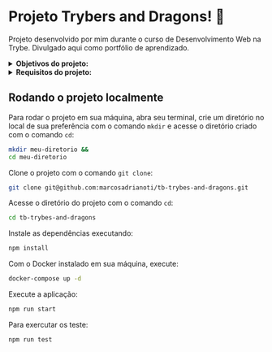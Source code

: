 # Projeto Trybers and Dragons! :dragon_face:
Projeto desenvolvido por mim durante o curso de Desenvolvimento Web na Trybe. Divulgado aqui como portfólio de aprendizado.

<details>
<summary><strong>Objetivos do projeto:</strong></summary>

  * Desenvolver um jogo de interpretação de papéis, mais conhecido como jogo `RPG` - _Role Playing Game_.
  * Verificar se eu era capaz de:
    * Aplicar os princípios da arquitetura `SOLID`.
    * Aplicar os princípios de `POO`.
</details>
<details>
<summary><strong> Requisitos do projeto:</strong></summary>

  * Criar a Classe Race.
  * Criar as Classes que herdam de Race.
  * Criar a Interface Energy.
  * Criar a Classe Archetype.
  * Criar as Classes que herdam de Archetype.
  * Criar a Interface a Interface Fighter.
  * Criar a Classe Character.
  * Criar a Interface SimpleFighter.
  * Criar a Classe Monster.
  * Criar a Classe PVP.
</details>
  
## Rodando o projeto localmente

Para rodar o projeto em sua máquina, abra seu terminal, crie um diretório no local de sua preferência com o comando `mkdir` e acesse o diretório criado com o comando `cd`:

```bash
mkdir meu-diretorio &&
cd meu-diretorio
```

Clone o projeto com o comando `git clone`:

```bash
git clone git@github.com:marcosadrianoti/tb-trybes-and-dragons.git
```

Acesse o diretório do projeto com o comando `cd`:

```bash
cd tb-trybes-and-dragons
```

Instale as dependências executando:

```bash
npm install
```

Com o Docker instalado em sua máquina, execute:

```bash
docker-compose up -d
```

Execute a aplicação:

```bash
npm run start
```

Para exercutar os teste:

```bash
npm run test
```
